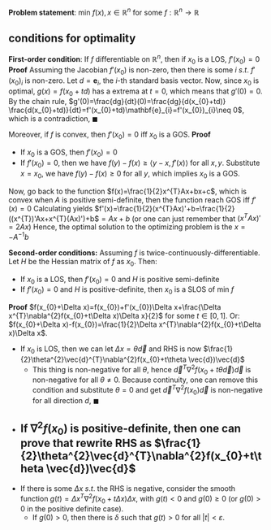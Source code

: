 **Problem statement**: min $f(x), x \in \mathbb{R}^{n}$ for some $f: \mathbb{R}^{n}\to \mathbb{R}$

## conditions for optimality
**First-order condition**: If $f$ differentiable on $\mathbb{R}^{n}$, then if $x_{0}$ is a LOS, $f'(x_{0})=0$
**Proof**
Assuming the Jacobian $f'(x_{0})$ is non-zero, then there is some $i$ $s$.$t$. $f'(x_{0})_{i}$ is non-zero. Let $d=\mathbf{e}_{i}$, the $i$-th standard basis vector.
Now, since $x_{0}$ is optimal, $g(x)=f(x_{0}+td)$ has a extrema at $t=0$, which means that $g'(0)=0$. By the chain rule, $g'(0)=\frac{dg}{dt}(0)=\frac{dg}{d(x_{0}+td)} \frac{d(x_{0}+td)}{dt}=f'(x_{0}+td)\mathbf{e}_{i}=f'(x_{0})_{i}\neq 0$, which is a contradiction, $\blacksquare$

Moreover, if $f$ is convex, then $f'(x_{0})=0$ iff $x_{0}$ is a GOS.
**Proof**
- If $x_{0}$ is a GOS, then $f'(x_{0})=0$
- If $f'(x_{0})=0$, then we have $f(y)-f(x)\geq \langle y-x, f'(x)\rangle$ for all $x,y$. Substitute $x=x_{0}$, we have $f(y)-f(x)\geq 0$ for all $y$, which implies $x_{0}$ is a GOS.

Now, go back to the function $f(x)=\frac{1}{2}x^{T}Ax+bx+c$, which is convex when $A$ is positive semi-definite, then the function reach GOS iff $f'(x)=0$
Calculating yields $f'(x)=\frac{1}{2}(x^{T}Ax)'+b=\frac{1}{2}((x^{T})'Ax+x^{T}(Ax)')+b$$=Ax+b$ (or one can just remember that $(x^{T}Ax)'=2Ax$)
Hence, the optimal solution to the optimizing problem is the $x=-A^{-1}b$

**Second-order conditions:** Assuming $f$ is twice-continuously-differentiable. Let $H$ be the Hessian matrix of $f$ as $x_{0}$. Then:
- If $x_{0}$ is a LOS, then $f'(x_{0})=0$ and $H$ is positive semi-definite
- If $f'(x_{0})=0$ and $H$ is positive-definite, then $x_{0}$ is a SLOS of min $f$

**Proof**
$f(x_{0}+\Delta x)=f(x_{0})+f'(x_{0})\Delta x+\frac{\Delta x^{T}\nabla^{2}f(x_{0}+t\Delta x)\Delta x}{2}$ for some $t \in [0,1]$.
Or: $f(x_{0}+\Delta x)-f(x_{0})=\frac{1}{2}\Delta x^{T}\nabla^{2}f(x_{0}+t\Delta x)\Delta x$. 
- If $x_{0}$ is LOS, then we can let $\Delta x=\theta\vec{d}$  and RHS is now $\frac{1}{2}\theta^{2}\vec{d}^{T}\nabla^{2}f(x_{0}+t\theta \vec{d})\vec{d}$
	- This thing is non-negative for all $\theta$, hence $\vec{d}^{T}\nabla^{2}f(x_{0}+t\theta \vec{d})\vec{d}$ is non-negative for all $\theta\neq 0$. Because continuity, one can remove this condition and substitute $\theta=0$ and get $\vec{d}^{T}\nabla^{2}f(x_{0})\vec{d}$ is non-negative for all direction $d$, $\blacksquare$
- If $\nabla^{2}f(x_{0})$ is positive-definite, then one can prove that rewrite RHS as $\frac{1}{2}\theta^{2}\vec{d}^{T}\nabla^{2}f(x_{0}+t\theta \vec{d})\vec{d}$
	- 
- If there is some $\Delta x$ $s$.$t$. the RHS is negative, consider the smooth function $g(t)=\Delta x^{T}\nabla^{2}f(x_{0}+t\Delta x)\Delta x$, with $g(t)<0$ and $g(0)\geq 0$ (or $g(0)>0$ in the positive definite case).
	- If $g(0)>0$, then there is $\delta$ such that $g(t)>0$ for all $|t|<\varepsilon$. 